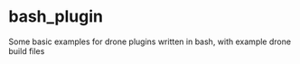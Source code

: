 # bash_plugin
Some basic examples for drone plugins written in bash, with example drone build files
